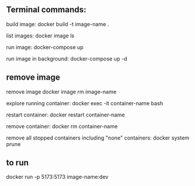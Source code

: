 ## Terminal commands:

build image:
docker build -t image-name .

list images:
docker image ls

run image:
docker-compose up

run image in background:
docker-compose up -d

## remove image


remove image
docker image rm image-name

explore running container:
docker exec -it container-name bash

restart container:
docker restart container-name

remove container:
docker rm container-name

remove all stopped containers including "none" containers:
docker system prune

## to run 
docker run -p 5173:5173 image-name:dev